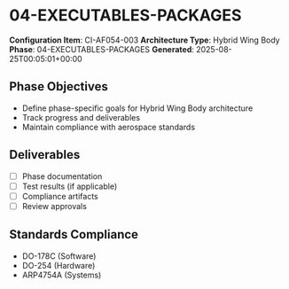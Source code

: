 # 04-EXECUTABLES-PACKAGES

**Configuration Item**: CI-AF054-003
**Architecture Type**: Hybrid Wing Body
**Phase**: 04-EXECUTABLES-PACKAGES
**Generated**: 2025-08-25T00:05:01+00:00

## Phase Objectives
- Define phase-specific goals for Hybrid Wing Body architecture
- Track progress and deliverables
- Maintain compliance with aerospace standards

## Deliverables
- [ ] Phase documentation
- [ ] Test results (if applicable)
- [ ] Compliance artifacts
- [ ] Review approvals

## Standards Compliance
- DO-178C (Software)
- DO-254 (Hardware)
- ARP4754A (Systems)

